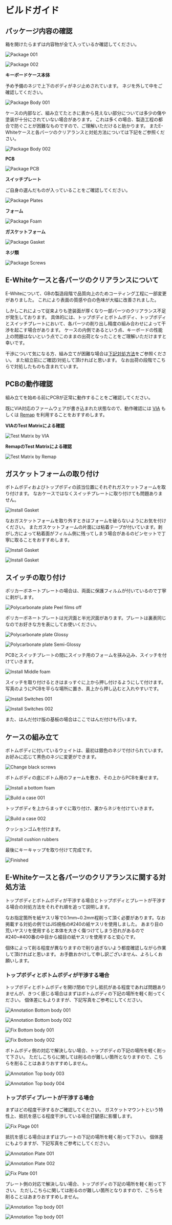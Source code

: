 # ビルドガイド

## パッケージ内容の確認
箱を開けたらまずは内容物が全て入っているか確認してください。

![Package 001](images/package001.jpg)

![Package 002](images/package002.jpg)

__キーボードケース本体__

予め予備のネジで上下のボディがネジ止めされています。
ネジを外して中をご確認してください。

![Package Body 001](images/package-body001.jpg)

ケースの内部など、組み立てたときに表から見えない部分については多少の傷や塗装が十分にされていない場合があります。
これは多くの場合、製造工程の都合で防ぐことが困難なものですので、ご理解いただけると助かります。
またE-Whiteケースと各パーツのクリアランスと対処方法については下記をご参照ください。

![Package Body 002](images/package-body002.jpg)

__PCB__

![Package PCB](images/package-pcb.jpg)

__スイッチプレート__

ご自身の選んだものが入っていることをご確認してください。

![Package Plates](images/package-plates.jpg)

__フォーム__

![Package Foam](images/package-foam.jpg)

__ガスケットフォーム__

![Package Gasket](images/package-gasket.jpg)

__ネジ類__

![Package Screws](images/package-screws.jpg)

## E-Whiteケースと各パーツのクリアランスについて

E-Whiteについて、GBの製造段階で品質向上のためコーティング工程に一部変更がありました。
これにより表面の質感や白の色味が大幅に改善されました。

しかしこれによって従来よりも塗装面が厚くなり一部パーツのクリアランス不足が発生しております。
具体的には、トップボディとボトムボディ、トップボディとスイッチプレートにおいて、各パーツの削り出し精度の組み合わせによって干渉を起こす場合があります。
ケースの内側であるという点、キーボードの性能上の問題はないという点でこのままの出荷となったことをご理解いただけますと幸いです。

干渉について気になる方、組み立てが困難な場合は[下記対処方法](#E-Whiteケースと各パーツのクリアランスに関する対処方法)をご参照ください。
また組立前にご確認/対処して頂ければと思います。
なお出荷の段階でこちらで対処したものも含まれています。

## PCBの動作確認

組み立てを始める前にPCBが正常に動作することをご確認してください。

既にVIA対応のファームウェアが書き込まれた状態なので、動作確認には [VIA](https://caniusevia.com/) もしくは [Remap](https://remap-keys.app/) を利用することをおすすめします。

__VIAのTest Matrixによる確認__

![Test Matrix by VIA](images/test_matrix_via.png)

__RemapのTest Matrixによる確認__

![Test Matrix by Remap](images/test_matrix_remap.png)

## ガスケットフォームの取り付け

ボトムボディおよびトップボディの該当位置にそれぞれガスケットフォームを取り付けます。
なおケースではなくスイッチプレートに取り付けても問題ありません。

![Install Gasket](images/install-gasket001.jpg)

なおガスケットフォームを取り外すときはフォームを破らないようにお気を付けください。
またガスケットフォームの片面には粘着テープが付いています。剥がし方によって粘着面がフィルム側に残ってしまう場合があるのピンセットで丁寧に取ることをおすすめします。

![Install Gasket](images/install-gasket002.jpg)

![Install Gasket](images/install-gasket003.jpg)

## スイッチの取り付け

ポリカーボネートプレートの場合は、両面に保護フィルムが付いているので丁寧に剥がします。

![Polycarbonate plate Peel films off](images/polycarbonate-plate-peel-films-off.jpg)

ポリカーボネートプレートは光沢面と半光沢面があります。プレートは裏表同じなのでお好きな方を表にしてお使いください。

![Polycarbonate plate Glossy](images/polycarbonate-plate-glossy.jpg)

![Polycarbonate plate Semi-Glossy](images/polycarbonate-plate-semi-glossy.jpg)

PCBとスイッチプレートの間にスイッチ用のフォームを挟み込み、スイッチを付けていきます。

![Install Middle foam](images/install-middle-foam.jpg)

スイッチを取り付けるときはまっすぐに上から押し付けるようにして付けます。
写真のようにPCBを平らな場所に置き、真上から押し込むと入れやすいです。

![Install Switches 001](images/install-switches001.jpg)

![Install Switches 002](images/install-switches002.jpg)

また、はんだ付け版の基板の場合はここではんだ付けも行います。

## ケースの組み立て

ボトムボディに付いているウェイトは、最初は銀色のネジで付けられています。
お好みに応じて黒色のネジに変更ができます。

![Change black screws](images/change-black-screws.jpg)

ボトムボディの底にボトム用のフォームを敷き、その上からPCBを乗せます。

![Install a bottom foam](images/install-bottom-foam.jpg)

![Build a case 001](images/build-case001.jpg)

トップボディを上からまっすぐに取り付け、裏からネジを付けていきます。

![Build a case 002](images/build-case002.jpg)

クッションゴムを付けます。

![Install cushion rubbers](images/install-cushion-rubbers.jpg)

最後にキーキャップを取り付けて完成です。

![Finished](images/finished.jpg)

## E-Whiteケースと各パーツのクリアランスに関する対処方法

トップボディとボトムボディが干渉する場合とトップボディとプレートが干渉する場合の対処方法をそれぞれ順を追って説明します。

なお指定箇所を紙ヤスリ等で0.1mm~0.2mm程削って頂く必要があります。なお掲載する対処の例ではJIS規格の#240の紙ヤスリを使用しました。
あまり目の荒いヤスリを使用すると本体を大きく傷つけてしまう恐れがあるので#240~#400番の中目から細目の紙ヤスリを使用すると安心です。

個体によって削る程度が異なりますので削り過ぎないよう都度確認しながら作業して頂ければと思います。
お手数おかけして申し訳ございません、よろしくお願いします。

### トップボディとボトムボディが干渉する場合

トップボディとボトムボディを開け閉めで少し抵抗がある程度であれば問題ありませんが、きつく感じる場合はまずはボトムボディの下記の場所を軽く削ってください。
個体差にもよりますが、下記写真をご参考にしてください。

![Annotation Bottom body 001](images/annotation-bottom-body001.png)

![Annotation Bottom body 002](images/annotation-bottom-body002.png)

![Fix Bottom body 001](images/fix-bottom-body001.jpg)

![Fix Bottom body 002](images/fix-bottom-body002.jpg)

ボトムボディ側の対応で解決しない場合、トップボディの下記の場所を軽く削って下さい。
ただしこちらに関しては削るのが難しい箇所となりますので、こちらを削ることはあまりおすすめしません。

![Annotation Top body 003](images/annotation-top-body003.png)

![Annotation Top body 004](images/annotation-top-body004.png)


### トップボディプレートが干渉する場合

まずはどの程度干渉するかご確認してください。
ガスケットマウントという特性上、抵抗を感じる程度干渉している場合打鍵感に影響します。

![Fix Plage 001](images/fix-plate001.jpg)

抵抗を感じる場合はまずはプレートの下記の場所を軽く削って下さい。
個体差にもよりますが、下記写真をご参考にしてください。

![Annotation Plate 001](images/annotation-plate001.png)

![Annotation Plate 002](images/annotation-plate002.png)

![Fix Plate 001](images/fix-plate002.jpg)


プレート側の対応で解決しない場合、トップボディの下記の場所を軽く削って下さい。
ただしこちらに関しては削るのが難しい箇所となりますので、こちらを削ることはあまりおすすめしません。

![Annotation Top body 001](images/annotation-top-body001.png)

![Annotation Top body 001](images/annotation-top-body002.png)

